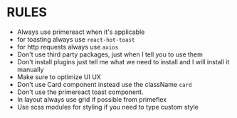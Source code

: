 # RULES

- Always use primereact when it's applicable
- for toasting always use `react-hot-toast`
- for http requests always use `axios`
- Don't use third party packages, just when I tell you to use them
- Don't install plugins just tell me what we need to install and I will install it manually
- Make sure to optimize UI UX
- Don't use Card component instead use the className `card`
- Don't use the primereact toast component.
- In layout always use grid if possible from primeflex
- Use scss modules for styling if you need to type custom style